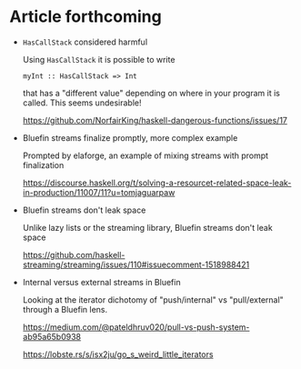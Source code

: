 # Article forthcoming

* `HasCallStack` considered harmful

  Using `HasCallStack` it is possible to write

  ```
  myInt :: HasCallStack => Int
  ```

  that has a "different value" depending on where in your program it
  is called.  This seems undesirable!

  <https://github.com/NorfairKing/haskell-dangerous-functions/issues/17>

* Bluefin streams finalize promptly, more complex example

  Prompted by elaforge, an example of mixing streams with prompt
  finalization

  <https://discourse.haskell.org/t/solving-a-resourcet-related-space-leak-in-production/11007/11?u=tomjaguarpaw>

* Bluefin streams don't leak space

  Unlike lazy lists or the streaming library, Bluefin streams don't
  leak space

  <https://github.com/haskell-streaming/streaming/issues/110#issuecomment-1518988421>

* Internal versus external streams in Bluefin

  Looking at the iterator dichotomy of "push/internal" vs
  "pull/external" through a Bluefin lens.

  <https://medium.com/@pateldhruv020/pull-vs-push-system-ab95a65b0938>

  <https://lobste.rs/s/isx2ju/go_s_weird_little_iterators>
